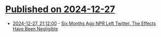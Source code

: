 # [Published on 2024-12-27](index.md)

* [2024-12-27, 21:12:00](https://soylentnews.org/article.pl?sid=24/12/27/0824209&from=rss) - [Six Months Ago NPR Left Twitter. The Effects Have Been Negligible](https://soylentnews.org/article.pl?sid=24/12/27/0824209&from=rss)

